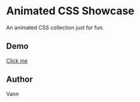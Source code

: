 # Animated CSS Showcase

An animated CSS collection just for fun.

## Demo

[Click me](https://cssshowcase-56f9a.web.app/)

## Author

Vann
